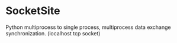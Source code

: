 # SocketSite
Python multiprocess to single process, multiprocess data exchange synchronization. (localhost tcp socket)
